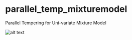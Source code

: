 # parallel_temp_mixturemodel
Parallel Tempering for Uni-variate Mixture Model


![alt text](https://github.com/rvdeo/parallel_temp_mixturemodel/blob/master/Pos_MU_Distrubution.png?raw=true)
